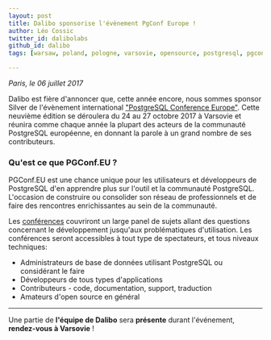 ```yaml
---
layout: post
title: Dalibo sponsorise l'évènement PgConf Europe !
author: Léo Cossic
twitter_id: dalibolabs
github_id: dalibo
tags: [warsaw, poland, pologne, varsovie, opensource, postgresql, pgconf, dalibo, conference, europe]

---
```


*Paris, le 06 juillet 2017*

Dalibo est fière d'annoncer que, cette année encore, nous sommes sponsor Silver de l'évènement international ["PostgreSQL Conference Europe"](https://2017.pgconf.eu/).
Cette neuvième édition se déroulera du 24 au 27 octobre 2017 à Varsovie et réunira comme chaque année la plupart des acteurs de la communauté PostgreSQL européenne, en donnant la parole à un grand nombre de ses contributeurs. 


<!--MORE-->

### Qu'est ce que PGConf.EU ?
PGConf.EU  est une chance unique pour les utilisateurs et développeurs de PostgreSQL d'en apprendre plus sur l'outil et la communauté PostgreSQL. L'occasion de construire ou consolider son réseau de professionnels et de faire des rencontres enrichissantes au sein de la communauté. 

Les [conférences](https://2017.pgconf.eu/callforpapers/) couvriront un large panel de sujets allant des questions concernant le développement jusqu'aux problématiques d'utilisation. Les conférences seront accessibles à tout type de spectateurs, et tous niveaux techniques:
 
   - Administrateurs de base de données utilisant PostgreSQL ou considérant le faire
   - Développeurs de tous types d'applications
   - Contributeurs - code, documentation, support, traduction
   - Amateurs d'open source en général 

---  
Une partie de **l'équipe de Dalibo** sera **présente** durant l'événement, **rendez-vous à Varsovie** !
